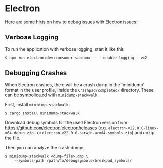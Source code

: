 # Electron

Here are some hints on how to debug issues with Electron issues:

## Verbose Logging

To run the application with verbose logging, start it like this

    $ npm run electron:dev:consumer-sandbox -- --enable-logging --v=2

## Debugging Crashes

When Electron crashes, there will be a crash dump in the "minidump" format in the user profile,
inside the `Crashpad/completed/` directory. These can be symbolicated with
[`minidump-stackwalk`](https://crates.io/crates/minidump-stackwalk).

First, install `minidump-stackwalk`:

    $ cargo install minidump-stackwalk

Download debug symbols for the used Electron version from
<https://github.com/electron/electron/releases> (e.g. `electron-v22.0.0-linux-x64-debug.zip ` or
`electron-v22.0.0-darwin-arm64-symbols.zip`) and unzip the file.

Then you can analyze the crash dump:

    $ minidump-stackwalk <dump-file>.dmp \
        --symbols-path /path/to/debugsymbols/breakpad_symbols/
